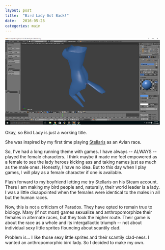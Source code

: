 ```yaml
---
layout: post
title:  "Bird Lady Got Back!"
date:   2016-05-23
categories: main
---
```

![The beginnings of Bird Lady](../images/birdlady_01.png)

Okay, so Bird Lady is just a working title.

She was inspired by my first time playing [Stellaris](http://store.steampowered.com/app/281990/) as an Avian race.

So, I've had a long running theme with games. I have always -- ALWAYS -- played the female characters. I think maybe it made me feel empowered as a female to see the lady heroes kicking ass and taking names just as much as the male ones. Honestly, I have no idea. But to this day when I play games, I will play as a female character if one is available.

Flash forward to my boyfriend letting me try Stellaris on his Steam account. There I am making my bird people and, naturally, their world leader is a lady. I was a little disappointed when the females were identical to the males in all but the human races.

Now, this is not a criticism of Paradox. They have opted to remain true to biology. Many (if not most) games sexualize and anthropomorphize their females in alternate races, but they took the higher route. Their game is about the race as a whole and its intergallactic triumph -- not about individual sexy little sprites flouncing about scantily clad.

Problem is... I like those sexy little sprites and their scantily clad-ness. I wanted an anthropomorphic bird lady. So I decided to make my own.